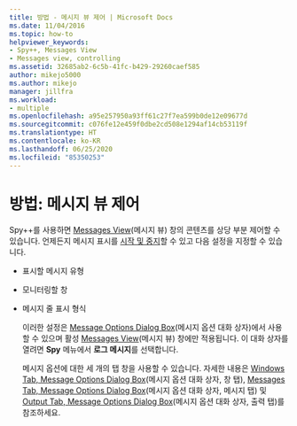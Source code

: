 ```yaml
---
title: 방법 - 메시지 뷰 제어 | Microsoft Docs
ms.date: 11/04/2016
ms.topic: how-to
helpviewer_keywords:
- Spy++, Messages View
- Messages view, controlling
ms.assetid: 32685ab2-6c5b-41fc-b429-29260caef585
author: mikejo5000
ms.author: mikejo
manager: jillfra
ms.workload:
- multiple
ms.openlocfilehash: a95e257950a93ff61c27f7ea599b0de12e09677d
ms.sourcegitcommit: c076fe12e459f0dbe2cd508e1294af14cb53119f
ms.translationtype: HT
ms.contentlocale: ko-KR
ms.lasthandoff: 06/25/2020
ms.locfileid: "85350253"
---
```

# <a name="how-to-control-messages-view"></a>방법: 메시지 뷰 제어
Spy++를 사용하면 [Messages View](../debugger/messages-view.md)(메시지 뷰) 창의 콘텐츠를 상당 부분 제어할 수 있습니다. 언제든지 메시지 표시를 [시작 및 중지](../debugger/how-to-start-and-stop-the-message-log-display.md)할 수 있고 다음 설정을 지정할 수 있습니다.

- 표시할 메시지 유형

- 모니터링할 창

- 메시지 줄 표시 형식

  이러한 설정은 [Message Options Dialog Box](../debugger/message-options-dialog-box.md)(메시지 옵션 대화 상자)에서 사용할 수 있으며 활성 [Messages View](../debugger/messages-view.md)(메시지 뷰) 창에만 적용됩니다. 이 대화 상자를 열려면 **Spy** 메뉴에서 **로그 메시지**를 선택합니다.

  메시지 옵션에 대한 세 개의 탭 창을 사용할 수 있습니다. 자세한 내용은 [Windows Tab, Message Options Dialog Box](../debugger/windows-tab-message-options-dialog-box.md)(메시지 옵션 대화 상자, 창 탭), [Messages Tab, Message Options Dialog Box](../debugger/messages-tab-message-options-dialog-box.md)(메시지 옵션 대화 상자, 메시지 탭) 및 [Output Tab, Message Options Dialog Box](../debugger/output-tab-message-options-dialog-box.md)(메시지 옵션 대화 상자, 출력 탭)를 참조하세요.